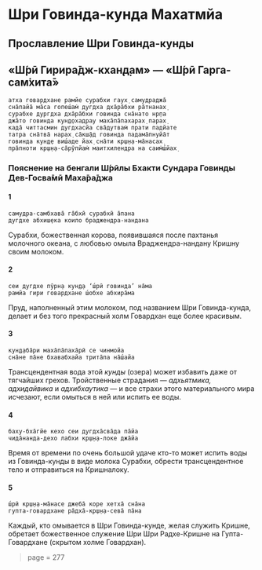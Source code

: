 # Шри Говинда-кунда Махатмйа

## Прославление Шри Говинда-кунды

## «Ш́рӣ Гирира̄дж-кхан̣д̣ам» — «Ш́рӣ Гарга-сам̇хита̄»

    атха говардхане рамйе сурабхи гаух̣ самудраджа̄
    сна̄пайа̄ ма̄са гопеш́ам̇ дугдха дха̄ра̄бхи ра̄тнанах̣
    сурабхе дургдха дха̄ра̄бхи говинда сна̄нато нр̣па
    джа̄то говинда кун̣д̣охадрау маха̄па̄пахарах̣ парах̣
    када̄ читтасмин дугдхасйа сва̄дутвам̇ прати падйате
    татра сна̄тва̄ нарах̣ са̄кш̣а̄д говинда падама̄пнуйа̄т
    говинда кун̣д̣е виш́аде йах̣ сна̄ти кр̣ш̣н̣а-ма̄насах̣
    пра̄пноти кр̣ш̣н̣а-са̄рӯпйам̇ маитхилендра на саим̇ш́йах̣
    
### Пояснение на бенгали Ш́рӣлы Бхакти Сундара Говинды Дев-Госва̄мӣ Маха̄ра̄джа

#### 1
    самудра-самбхава̄ га̄бхӣ сурабхӣ а̄пана
    дугдхе абхиш̣ека коило браджендра-нандана

Сурабхи, божественная корова, появившаяся после пахтанья молочного океана, с любовью омыла Враджендра-нандану Кришну своим молоком.

#### 2

    сеи дугдхе пӯрн̣а кун̣д̣а ‘ш́рӣ говинда’ на̄ма
    рамйа гири говардхане ш́обхе абхира̄ма

Пруд, наполненный этим молоком, под названием Шри Говинда-кунда, делает и без того прекрасный холм Говардхан еще более красивым.

#### 3

    кун̣д̣аба̄ри маха̄па̄паха̄рӣ се чинмойа
    сна̄не па̄не бхавабхайа трита̄па на̄ш́айа

Трансцендентная вода этой *кунды* (озера) может избавить даже от тягчайших грехов. Тройственные страдания — *адхьятмика, адхидайвика* и *адхибхаутика* — и все страхи этого материального мира исчезают, если омыться в ней или испить ее воды.

#### 4

    баху-бха̄гйе кехо сеи дугдха̄сва̄да па̄йа
    чида̄нанда-дехо лабхи кр̣ш̣н̣а-локе джа̄йа

Время от времени по очень большой удаче кто-то может испить воды из Говинда-кунды в виде молока Сурабхи, обрести трансцендентное тело и отправиться на Кришналоку.

#### 5

    ш́рӣ кр̣ш̣н̣а-ма̄насе джеба̄ коре хетха̄ сна̄на
    гупта-говардхане ра̄дха̄-кр̣ш̣н̣а-сева̄ па̄на

Каждый, кто омывается в Шри Говинда-кунде, желая служить Кришне, обретает божественное служение Шри Шри Радхе-Кришне на Гупта-Говардхане (скрытом холме Говардхан).


> page = 277